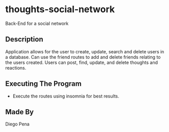 # thoughts-social-network

Back-End for a social network

## Description

Application allows for the user to create, update, search and delete users in a database. Can use the friend routes to add and delete friends relating to the users created. Users can post, find, update, and delete thoughts and reactions.

## Executing The Program

* Execute the routes using insomnia for best results.

## Made By

Diego Pena